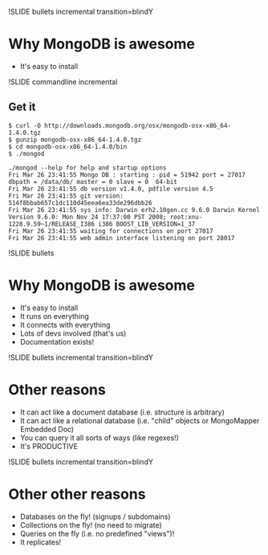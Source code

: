 !SLIDE bullets incremental transition=blindY
# Why MongoDB is awesome
* It's easy to install

!SLIDE commandline incremental
## Get it

	$ curl -O http://downloads.mongodb.org/osx/mongodb-osx-x86_64-1.4.0.tgz
	$ gunzip mongodb-osx-x86_64-1.4.0.tgz
	$ cd mongodb-osx-x86_64-1.4.0/bin
	$ ./mongod
	
	./mongod --help for help and startup options
	Fri Mar 26 23:41:55 Mongo DB : starting : pid = 51942 port = 27017 dbpath = /data/db/ master = 0 slave = 0  64-bit 
	Fri Mar 26 23:41:55 db version v1.4.0, pdfile version 4.5
	Fri Mar 26 23:41:55 git version: 514f8bbab657c1dc110d45eea6ea33de296dbb26
	Fri Mar 26 23:41:55 sys info: Darwin erh2.10gen.cc 9.6.0 Darwin Kernel Version 9.6.0: Mon Nov 24 17:37:00 PST 2008; root:xnu-1228.9.59~1/RELEASE_I386 i386 BOOST_LIB_VERSION=1_37
	Fri Mar 26 23:41:55 waiting for connections on port 27017
	Fri Mar 26 23:41:55 web admin interface listening on port 28017

!SLIDE bullets
# Why MongoDB is awesome
* It's easy to install
* It runs on everything
* It connects with everything
* Lots of devs involved (that's us)
* Documentation exists!

!SLIDE bullets incremental transition=blindY
# Other reasons

* It can act like a document database (i.e. structure is arbitrary)
* It can act like a relational database (i.e. "child" objects or MongoMapper Embedded Doc)
* You can query it all sorts of ways (like regexes!)
* It's PRODUCTIVE

!SLIDE bullets incremental transition=blindY
# Other other reasons

* Databases on the fly! (signups / subdomains)
* Collections on the fly! (no need to migrate)
* Queries on the fly (i.e. no predefined "views")!
* It replicates!

